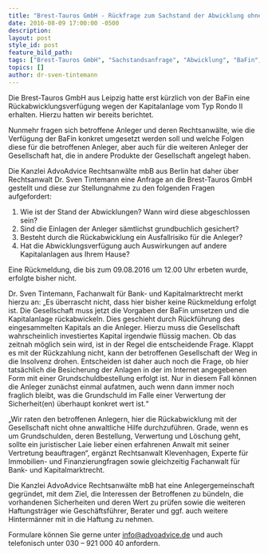 ```yaml
---
title: "Brest-Tauros GmbH - Rückfrage zum Sachstand der Abwicklung ohne Antwort"
date: 2016-08-09 17:00:00 -0500
description:
layout: post
style_id: post
feature_bild_path:
tags: ["Brest-Tauros GmbH", "Sachstandsanfrage", "Abwicklung", "BaFin", "Anleger", "Sicherheit", "Anlagensicherung", "Ronda II", "Ronda I", "grundbuchliche Besicherung", "Haftung", "Rückmeldung", "Anlegergemeinschaft", "AdvoAdvice", "Dr. Tintemann", "Bank- und Kapitalmarktrecht"]
topics: []
author: dr-sven-tintemann
---
```


Die Brest-Tauros GmbH aus Leipzig hatte erst kürzlich von der BaFin eine Rückabwicklungsverfügung wegen der Kapitalanlage vom Typ Rondo II erhalten. Hierzu hatten wir bereits berichtet.

Nunmehr fragen sich betroffene Anleger und deren Rechtsanwälte, wie die Verfügung der BaFin konkret umgesetzt werden soll und welche Folgen diese für die betroffenen Anleger, aber auch für die weiteren Anleger der Gesellschaft hat, die in andere Produkte der Gesellschaft angelegt haben.

Die Kanzlei AdvoAdvice Rechtsanwälte mbB aus Berlin hat daher über Rechtsanwalt Dr. Sven Tintemann eine Anfrage an die Brest-Tauros GmbH gestellt und diese zur Stellungnahme zu den folgenden Fragen aufgefordert:

1. Wie ist der Stand der Abwicklungen? Wann wird diese abgeschlossen sein?
2. Sind die Einlagen der Anleger sämtlichst grundbuchlich gesichert?
3. Besteht durch die Rückabwicklung ein Ausfallrisiko für die Anleger?
4. Hat die Abwicklungsverfügung auch Auswirkungen auf andere Kapitalanlagen aus Ihrem Hause?

Eine Rückmeldung, die bis zum 09.08.2016 um 12.00 Uhr erbeten wurde, erfolgte bisher nicht.

Dr. Sven Tintemann, Fachanwalt für Bank- und Kapitalmarktrecht merkt hierzu an: „Es überrascht nicht, dass hier bisher keine Rückmeldung erfolgt ist. Die Gesellschaft muss jetzt die Vorgaben der BaFin umsetzen und die Kapitalanlage rückabwickeln. Dies geschieht durch Rückführung des eingesammelten Kapitals an die Anleger. Hierzu muss die Gesellschaft wahrscheinlich investiertes Kapital irgendwie flüssig machen. Ob das zeitnah möglich sein wird, ist in der Regel die entscheidende Frage. Klappt es mit der Rückzahlung nicht, kann der betroffenen Gesellschaft der Weg in die Insolvenz drohen. Entscheiden ist daher auch noch die Frage, ob hier tatsächlich die Besicherung der Anlagen in der im Internet angegebenen Form mit einer Grundschuldbestellung erfolgt ist. Nur in diesem Fall können die Anleger zunächst einmal aufatmen, auch wenn dann immer noch fraglich bleibt, was die Grundschuld im Falle einer Verwertung der Sicherheit(en) überhaupt konkret wert ist.“

„Wir raten den betroffenen Anlegern, hier die Rückabwicklung mit der Gesellschaft nicht ohne anwaltliche Hilfe durchzuführen. Grade, wenn es um Grundschulden, deren Bestellung, Verwertung und Löschung geht, sollte ein juristischer Laie lieber einen erfahrenen Anwalt mit seiner Vertretung beauftragen“, ergänzt Rechtsanwalt Klevenhagen, Experte für Immobilien- und Finanzierungfragen sowie gleichzeitig Fachanwalt für Bank- und Kapitalmarktrecht.

Die Kanzlei AdvoAdvice Rechtsanwälte mbB hat eine Anlegergemeinschaft gegründet, mit dem Ziel, die Interessen der Betroffenen zu bündeln, die vorhandenen Sicherheiten und deren Wert zu prüfen sowie die weiteren Haftungsträger wie Geschäftsführer, Berater und ggf. auch weitere Hintermänner mit in die Haftung zu nehmen.

Formulare können Sie gerne unter [info@advoadvice.de](mailto:info@advoadvice.de "Link: mailto:info@advoadvice.de") und auch telefonisch unter 030 – 921 000 40 anfordern.

  

